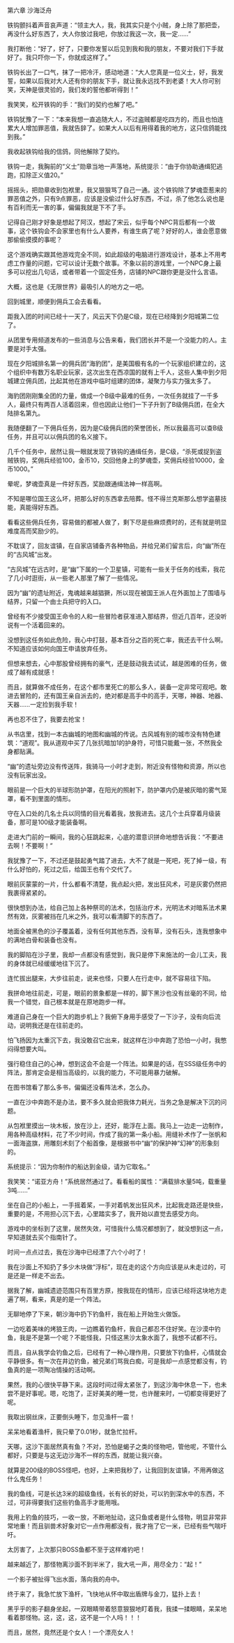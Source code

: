 第六章 沙海泛舟


铁钩颤抖着声音哀声道：“领主大人，我，我其实只是个小贼，身上除了那把壶，再没什么好东西了，大人你放过我吧，你放过我这一次，我一定……”

我打断他：“好了，好了，只要你发誓以后见到我和我的朋友，不要对我们下手就好了。我只吓你一下，你就成这样了。”

铁钩长出了一口气，抹了一把冷汗，感动地道：“大人您真是一位义士，好，我发誓，如果以后我对大人还有你的朋友下手，就让我永远找不到老婆！大人你可别笑，天神是很灵验的，我们发的誓他都听得到！”

我笑笑，松开铁钩的手：“我们的契约也解了吧。”

铁钩犹豫了一下：“本来我想一直追随大人，不过盗贼都是吃四方的，而且也怕连累大人增加罪恶值，我就告辞了。如果大人以后有用得着我的地方，这只信鸽能找到我。”

我收起铁钩给我的信鸽，同他解除了契约。

铁钩一走，我胸前的“义士”勋章当地一声落地，系统提示：“由于你协助通缉犯逃跑，扣除正义值20。”

摇摇头，把勋章收到包袱里，我又狠狠骂了自己一通。这个铁钩除了梦魂壶惹来的罪恶值之外，只有9点罪恶，应该是没偷过什么好东西，不过，杀了他怎么说也是有百利而无一害的事，偏偏我就是下不了手。

记得自己刚才好象是想起了阿汉，想起了宋云，似乎每个NPC背后都有一个故事，这个铁钩会不会家里也有什么人要养，有谁生病了呢？好好的人，谁会愿意做那偷偷摸摸的事呢？

这个游戏确实跟其他游戏完全不同，如此超级的电脑进行游戏设计，基本上不用考虑工作量的问题，它可以设计无数个故事。不象以前的游戏里，一个NPC身上最多可以挖出几句话，或者带着一个固定任务，店铺的NPC跟你更是没什么言语。

大概，这也是《无限世界》最吸引人的地方之一吧。

回到城里，顺便到佣兵工会去看看。

距我入团的时间已经十一天了，风云天下仍是C级，现在已经降到夕阳城第二位了。

从团里专用频道发布的一些消息与公告来看，我们团长并不是一个没能力的人。主要是对手太强。

现在夕阳城排名第一的佣兵团“海豹团”，是美国极有名的一个玩家组织建立的，这个组织中有数万名职业玩家，这次出生在西凉国的就有上千人，这些人集中到夕阳城建立佣兵团，比起其他在游戏中临时组建的团体，凝聚力与实力强太多了。

海豹团刚刚集全团的力量，做成一个B级中最难的任务，一次任务就挂了一千多人，最终只有两百人活着回来，但也因此让他们一下子升到了B级佣兵团，在全大陆排名第九。

我随便翻了一下佣兵任务，因为是C级佣兵团的荣誉团长，所以我最高可以查B级任务，并且可以以佣兵团的名义接下。

几千个任务中，居然让我一眼就发现了铁钩的通缉任务，是C级，“杀死或捉到盗贼铁钩，奖佣兵经验100，金币10，交回他身上的梦魂壶，奖佣兵经验10000，金币1000。”

晕呢，梦魂壶真是一件好东西，奖励跟通缉法神一样高啊。

不知是哪位国王这么坏，把那么好的东西拿去陪葬。怪不得兰克斯那么想学盗墓技能，真能得好东西。

看看这些佣兵任务，容易做的都被人做了，剩下尽是些麻烦费时的，还有就是明显难度高而奖励少的。

不耽误了，回友谊镇，在自家店铺备齐各种物品，并给兄弟们留言后，向“幽”所在的“古风城”出发。

“古风城”在远古时，是“幽”下属的一个卫星镇，可能有一些关于任务的线索，我花了几小时逛街，从一些老人那里了解了一些情况。

因为“幽”的遗址附近，鬼魂越来越猖獗，所以现在被国王派人在外面加上了围墙与结界，只留一个由士兵把守的入口。

曾经有不少接受国王命令的人和一些冒险者获准进入那结界，但近几百年，还没听说有一个活着回来的。

没想到这任务如此危险，我心中打鼓，基本百分之百的死亡率，我还去干什么啊。不知道应该如何向国王申请放弃任务。

但想来想去，心中那股曾经拥有的豪气，还是鼓动我去试试，越是困难的任务，做成了越有成就感！

而且，就算做不成任务，在这个都市里死亡的那么多人，装备一定非常可观吧。敢进去冒险的，还有国王亲自派去的，绝对都是高手中的高手，天哪，神器、地器、天器……一定捡到我手软！

再也忍不住了，我要去抢宝！

从书店里，找到一本古幽城的地图和幽城的传说。古风城有别的城市没有特色建筑：“道观”。我从道观中买了几张抗暗加1的护身符，可惜只能戴一张，不然我全身都贴满。

“幽”的遗址旁边没有传送阵，我骑马一小时才走到，附近没有怪物和资源，所以也没有玩家出没。

眼前是一个巨大的半球形防护罩，在阳光的照射下，防护罩内仍是被灰暗的雾气笼罩，看不到里面的情形。

守在入口处的几名士兵以同情的目光看着我，放我进去。这几个士兵穿着月级装备，那可是100级才能装备啊。

走进大门前的一瞬间，我的心狂跳起来，心底的潜意识拼命地想告诉我：“不要进去啊！不要啊！”

我犹豫了一下，不过还是鼓起勇气踏了进去，大不了就是一死吧，死了掉一级，有什么好怕的，死过之后，给国王也有个交代了。

眼前灰蒙蒙的一片，什么都看不清楚，我点起火把，发出狂风术，可是灰雾仍然把我裹得紧紧的。

很快想到办法，给自己加上各种祭司的法术，包括治疗术，光明法术对暗系法术果然有效，灰雾被挡在几米之外，我可以看清脚下的东西了。

地面全被黑色的沙子覆盖着，没有任何其他东西，没有草，没有石头，连我想象中的满地白骨和装备也没有。

我的脚陷在沙子里，我却一点都没有感觉到，我只是停下来施法的一会儿工夫，我的身体就已经缓缓地往下沉了。

连忙拔出腿来，大步往前走，说来也怪，只要人在行走中，就不容易往下陷。

我拼命地往前走，可是，眼前的景象都是一样的，脚下黑沙也没有丝毫的不同，给我一个错觉，自己根本就是在原地跑步一样。

难道自己身在一个巨大的跑步机上？我俯下身用手感受了一下沙子，没有向后流动，说明我还是在往前走的。

怕飞扬因为太重沉下去，我没敢召它出来，就这样在沙中奔跑了恐怕一小时，我憋闷得想要大叫。

强行稳住自己的心神，想到这会不会是一个阵法。如果是的话，在SSS级任务中的阵法，那肯定会是相当高级的，以我的能力，不可能用暴力破解。

在图书馆看了那么多书，偏偏还没看阵法术，怎么办。

一直在沙中奔跑不是办法，要不多久就会把我体力耗光，当务之急是解决下沉的问题。

从包袱里摸出一块木板，放在沙上，还好，能浮在上面。我马上一边走一边制作，用各种高级材料，花了不少时间，作成了我的第一条小船。用缝补术作了一张帆和一面海盗旗，用雕刻术刻了个船首像，是根据书中“幽”的保护神“幻神”的形象刻的。

系统提示：“因为你制作的船达到金级，请为它取名。”

我笑笑：“诺亚方舟！”系统居然通过了。看看船的属性：“满载排水量5吨，载重量3吨……”

坐在自己的小船上，一手摇着桨，一手对着帆发出狂风术，比起我走路还是快些，重要的是，不用担心沉下去，心里踏实多了，我开始以直觉去感受方向。

游戏中的坐标到了这里，居然失效，可惜我什么情况都想到了，就没想到这一点，早知道就去买个指南针了。

时间一点点过去，我在沙海中已经漂了六个小时了！

我在沙面上不知扔了多少木块做“浮标”，现在走的这个方向应该是从未走过的，可是还是一样走不出去。

据我了解，幽城遗迹范围只有百里方原，按我现在的情形，应该已经将这块地方走遍了啊，看来，真是的是一个阵法。

无聊地停了下来，朝沙海中扔下钓鱼杆，我在船上开始生火做饭。

一边吃着美味的烤狼王肉，一边瞧着钓鱼杆，我自己都忍不住好笑。在沙漠中钓鱼，我是不是第一个呢？不能怪我，只怪这黑沙太象水面了，我想不试都不行。

而且，自从我学会钓鱼之后，已经有了一种心理作用，只要放下钓鱼杆，心情就会平静很多。有一次在井边钓鱼，被兄弟们骂我白痴，可是我却一点感觉都没有，钓鱼真的是一项陶冶情操的活动啊。

果然，我的心很快平静下来。这段时间过得太紧张了，到这沙海中休息一下，也未尝不是好事呢。嗯，吃饱了，正好美美的睡一觉，也许醒来时，一切都变得更好了呢。

我取出钢丝床，正要倒头睡下，忽见渔杆一震！

呆呆地看着渔杆，我只晕了0.01秒，就急忙拉杆。

天哪，这沙下面居然真有鱼？不对，恐怕是蝎子之类的怪物吧，管他呢，不管什么都好，只要是与这无边沙海不一样的东西，就能让我兴奋。

就算是200级的BOSS怪吧，也好，上来把我秒了，让我回到友谊镇，不用再做这什么鬼任务！

我的鱼线，可是长达3米的超级鱼线，长有长的好处，可以钓到深水中的东西，不过，可非得要我们这些钓鱼高手才能用哦。

我用上钓鱼的技巧，一收一放，不断地扯动，这只鱼或者是什么怪物，明显非常非常地重！而且驯兽术好象对它一点作用都没有，我才拖了它一米，已经有些气喘吁吁。

太厉害了，上次那只BOSS鱼都不至于这样难钓吧！

越来越近了，那怪物离沙面不到半米了，我大吼一声，用尽全力：“起！”

一个影子被扯得飞出水面，落向我的舟中。

终于来了，我急忙放下渔杆，飞快地从怀中取出盾牌与金刀，猛扑上去！

黑乎乎的影子翻身坐起，一双眼睛带着怒意狠狠地盯着我，我揉一揉眼睛，呆呆地看着那怪物。这，这，这，这不是一个人吗！！！

而且，居然，竟然还是个女人！一个漂亮女人！





